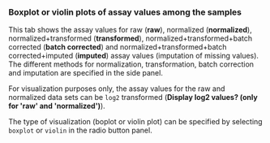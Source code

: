 ### Boxplot or violin plots of assay values among the samples

This tab shows the assay values for raw (**raw**), normalized 
(**normalized**), normalized+transformed (**transformed**), 
normalized+transformed+batch corrected (**batch corrected**)
and normalized+transformed+batch corrected+imputed (**imputed**) 
assay values (imputation of missing values). 
The different methods for normalization, transformation, batch 
correction and imputation are specified in the side panel. 

For visualization purposes only, the assay
values for the raw and normalized data sets can be `log2` transformed
(**Display log2 values? (only for 'raw' and 'normalized')**).

The type of visualization (boplot or violin plot) can be specified 
by selecting `boxplot` or `violin` in the radio button panel. 